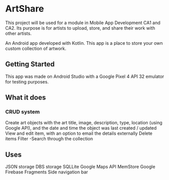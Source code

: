 # ArtShare
This project will be used for a module in Mobile App Development CA1 and CA2. Its purpose is for artists to upload, store, and share their work with other artists.

An Android app developed with Kotlin. This app is a place to store your own custom collection of artwork.

## Getting Started
This app was made on Android Studio with a Google Pixel 4 API 32 emulator for testing purposes.

## What it does
### CRUD system

Create art objects with the art title, image, description, type, location (using Google API), and the date and time the object was last created / updated
View and edit item, with an option to email the details externally
Delete items
Filter -Search through the collection

## Uses
JSON storage
DBS storage
SQLLite
Google Maps API
MemStore
Google Firebase
Fragments
Side navigation bar
